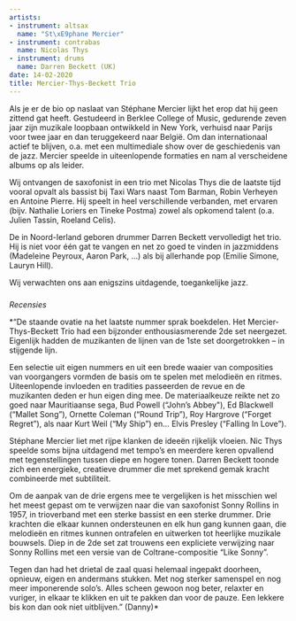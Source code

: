 ```yaml
---
artists:
- instrument: altsax
  name: "St\xE9phane Mercier"
- instrument: contrabas
  name: Nicolas Thys
- instrument: drums
  name: Darren Beckett (UK)
date: 14-02-2020
title: Mercier-Thys-Beckett Trio
---
```

Als je er de bio op naslaat van Stéphane Mercier lijkt het erop dat hij geen 
zittend gat heeft. Gestudeerd in Berklee College of Music, gedurende zeven jaar 
zijn muzikale loopbaan ontwikkeld in New York, verhuisd naar Parijs voor twee 
jaar en dan teruggekeerd naar België. Om dan internationaal actief te blijven, 
o.a. met een multimediale show over de geschiedenis van de jazz. Mercier speelde 
in uiteenlopende formaties en nam al verscheidene albums op als leider. 

Wij ontvangen de saxofonist in een trio met Nicolas Thys die de laatste tijd vooral 
opvalt als bassist bij Taxi Wars naast Tom Barman, Robin Verheyen en Antoine Pierre. 
Hij speelt in heel verschillende verbanden, met ervaren (bijv. Nathalie Loriers en 
Tineke Postma) zowel als opkomend talent (o.a. Julien Tassin, Roeland Celis). 

De in Noord-Ierland geboren drummer Darren Beckett vervolledigt het trio. Hij is 
niet voor één gat te vangen en net zo goed te vinden in jazzmiddens (Madeleine 
Peyroux, Aaron Park, …) als bij allerhande pop (Emilie Simone, Lauryn Hill). 

Wij verwachten ons aan enigszins uitdagende, toegankelijke jazz.

### 
*Recensies*

*“De staande ovatie na het laatste nummer sprak boekdelen. Het Mercier-Thys-Beckett Trio had een bijzonder enthousiasmerende 2de set neergezet. Eigenlijk hadden de muzikanten de lijnen van de 1ste set doorgetrokken – in stijgende lijn. 

Een selectie uit eigen nummers en uit een brede waaier van composities van voorgangers vormden de basis om te spelen met melodieën en ritmes. Uiteenlopende invloeden en tradities passeerden de revue en de muzikanten deden er hun eigen ding mee. De materiaalkeuze reikte net zo goed naar Mauritiaanse sega, Bud Powell (“John’s Abbey"), Ed Blackwell (“Mallet Song”), Ornette Coleman (“Round Trip”), Roy Hargrove (“Forget Regret”), als naar Kurt Weil (“My Ship”) en… Elvis Presley (“Falling In Love”). 

Stéphane Mercier liet met rijpe klanken de ideeën rijkelijk vloeien. Nic Thys speelde soms bijna uitdagend met tempo’s en meerdere keren opvallend met tegenstellingen tussen diepe en hogere tonen. Darren Beckett toonde zich een energieke, creatieve drummer die met sprekend gemak kracht combineerde met subtiliteit. 

Om de aanpak van de drie ergens mee te vergelijken is het misschien wel het meest gepast om te verwijzen naar die van saxofonist Sonny Rollins in 1957, in trioverband met een sterke bassist en een sterke drummer. Drie krachten die elkaar kunnen ondersteunen en elk hun gang kunnen gaan, die melodieën en ritmes kunnen ontrafelen en uitwerken tot heerlijke muzikale bouwsels. Diep in de 2de set zat trouwens een expliciete verwijzing naar Sonny Rollins met een versie van de Coltrane-compositie “Like Sonny”. 

Tegen dan had het drietal de zaal quasi helemaal ingepakt doorheen, opnieuw, eigen en andermans stukken. Met nog sterker samenspel en nog meer imponerende solo’s. Alles scheen gewoon nog beter, relaxter en vuriger, in elkaar te klikken en uit te pakken dan voor de pauze. Een lekkere bis kon dan ook niet uitblijven.” (Danny)*